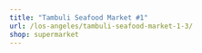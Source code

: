 ```yaml
---
title: "Tambuli Seafood Market #1"
url: /los-angeles/tambuli-seafood-market-1-3/
shop: supermarket
---
```

